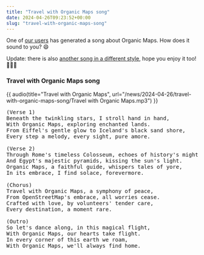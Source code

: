 ```yaml
---
title: "Travel with Organic Maps song"
date: 2024-04-26T09:23:52+00:00
slug: "travel-with-organic-maps-song"
---
```


One of [our users](https://t.me/OrganicMapsZH/95) has generated a song about Organic Maps. How does it sound to you? 😄

Update: there is also [another song in a different style](@/news/2024-04-27/347/index.md), hope you enjoy it too! 🎵🎵🎵

### Travel with Organic Maps song

{{ audio(title="Travel with Organic Maps", url="/news/2024-04-26/travel-with-organic-maps-song/Travel with Organic Maps.mp3") }}

<pre>
(Verse 1)
Beneath the twinkling stars, I stroll hand in hand,
With Organic Maps, exploring enchanted lands.
From Eiffel's gentle glow to Iceland's black sand shore,
Every step a melody, every sight, pure amore.

(Verse 2)
Through Rome's timeless Colosseum, echoes of history's might,
And Egypt's majestic pyramids, kissing the sun's light.
Organic Maps, a faithful guide, whispers tales of yore,
In its embrace, I find solace, forevermore.

(Chorus)
Travel with Organic Maps, a symphony of peace,
From OpenStreetMap's embrace, all worries cease.
Crafted with love, by volunteers' tender care,
Every destination, a moment rare.

(Outro)
So let's dance along, in this magical flight,
With Organic Maps, our hearts take flight.
In every corner of this earth we roam,
With Organic Maps, we'll always find home.
</pre>
